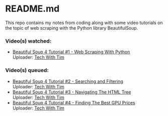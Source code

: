 # README.md
This repo contains my notes from coding along with some video tutorials on the topic of web scraping with the Python library BeautifulSoup.  

### Video(s) watched:
  - [Beautiful Soup 4 Tutorial #1 - Web Scraping With Python](https://youtu.be/gRLHr664tXA)  
    Uploader: [Tech With Tim](https://youtube.com/@TechWithTim)  
  
### Video(s) queued:  
- [Beautiful Soup 4 Tutorial #2 - Searching and Filtering](https://youtu.be/lOzyQgv71_4)  
    Uploader: [Tech With Tim](https://youtube.com/@TechWithTim)  
- [Beautiful Soup 4 Tutorial #3 - Navigating The HTML Tree](https://youtu.be/lC6mucyD17k)  
    Uploader: [Tech With Tim](https://youtube.com/@TechWithTim)  
- [Beautiful Soup 4 Tutorial #4 - Finding The Best GPU Prices](https://youtu.be/zAEfWiC_KBU)  
    Uploader: [Tech With Tim](https://youtube.com/@TechWithTim)  